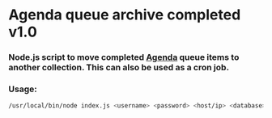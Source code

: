 # Agenda queue archive completed v1.0

### Node.js script to move completed [Agenda](https://github.com/agenda/agenda) queue items to another collection. This can also be used as a cron job.

### Usage:  

```bash
/usr/local/bin/node index.js <username> <password> <host/ip> <database> <auth_database> <source_collection> <queue_type> <target_collection> <batch_size> 
```
